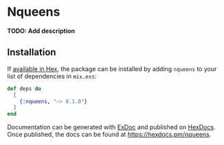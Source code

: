 # Nqueens

**TODO: Add description**

## Installation

If [available in Hex](https://hex.pm/docs/publish), the package can be installed
by adding `nqueens` to your list of dependencies in `mix.exs`:

```elixir
def deps do
  [
    {:nqueens, "~> 0.1.0"}
  ]
end
```

Documentation can be generated with [ExDoc](https://github.com/elixir-lang/ex_doc)
and published on [HexDocs](https://hexdocs.pm). Once published, the docs can
be found at <https://hexdocs.pm/nqueens>.

